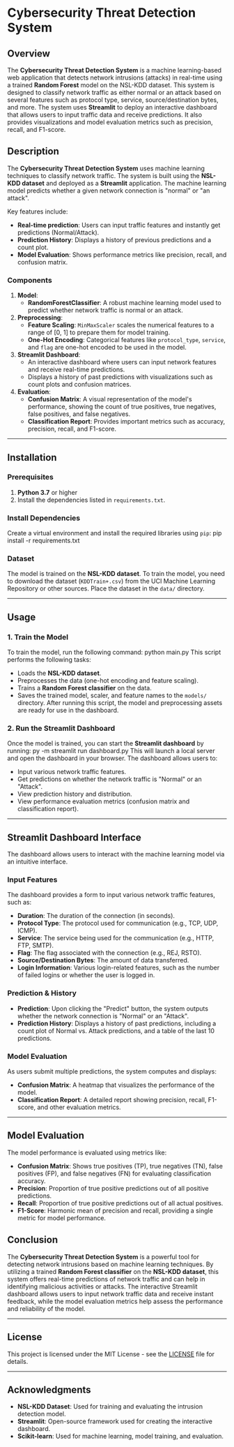 # Cybersecurity Threat Detection System

## Overview
The **Cybersecurity Threat Detection System** is a machine learning-based web application that detects network intrusions (attacks) in real-time using a trained **Random Forest** model on the NSL-KDD dataset. This system is designed to classify network traffic as either normal or an attack based on several features such as protocol type, service, source/destination bytes, and more.
The system uses **Streamlit** to deploy an interactive dashboard that allows users to input traffic data and receive predictions. It also provides visualizations and model evaluation metrics such as precision, recall, and F1-score.

## Description
The **Cybersecurity Threat Detection System** uses machine learning techniques to classify network traffic. The system is built using the **NSL-KDD dataset** and deployed as a **Streamlit** application. The machine learning model predicts whether a given network connection is "normal" or "an attack".

Key features include:
- **Real-time prediction**: Users can input traffic features and instantly get predictions (Normal/Attack).
- **Prediction History**: Displays a history of previous predictions and a count plot.
- **Model Evaluation**: Shows performance metrics like precision, recall, and confusion matrix.

### Components
1. **Model**: 
   - **RandomForestClassifier**: A robust machine learning model used to predict whether network traffic is normal or an attack.
2. **Preprocessing**: 
   - **Feature Scaling**: `MinMaxScaler` scales the numerical features to a range of [0, 1] to prepare them for model training.
   - **One-Hot Encoding**: Categorical features like `protocol_type`, `service`, and `flag` are one-hot encoded to be used in the model.
3. **Streamlit Dashboard**:
   - An interactive dashboard where users can input network features and receive real-time predictions.
   - Displays a history of past predictions with visualizations such as count plots and confusion matrices.
4. **Evaluation**:
   - **Confusion Matrix**: A visual representation of the model's performance, showing the count of true positives, true negatives, false positives, and false negatives.
   - **Classification Report**: Provides important metrics such as accuracy, precision, recall, and F1-score.

---

## Installation

### Prerequisites
1. **Python 3.7** or higher
2. Install the dependencies listed in `requirements.txt`.
### Install Dependencies
Create a virtual environment and install the required libraries using `pip`:
pip install -r requirements.txt
### Dataset
The model is trained on the **NSL-KDD dataset**. To train the model, you need to download the dataset (`KDDTrain+.csv`) from the UCI Machine Learning Repository or other sources. Place the dataset in the `data/` directory.

---

## Usage

### 1. Train the Model
To train the model, run the following command:
python main.py
This script performs the following tasks:
- Loads the **NSL-KDD dataset**.
- Preprocesses the data (one-hot encoding and feature scaling).
- Trains a **Random Forest classifier** on the data.
- Saves the trained model, scaler, and feature names to the `models/` directory.
After running this script, the model and preprocessing assets are ready for use in the dashboard.
### 2. Run the Streamlit Dashboard
Once the model is trained, you can start the **Streamlit dashboard** by running:
py -m streamlit run dashboard.py
This will launch a local server and open the dashboard in your browser. The dashboard allows users to:
- Input various network traffic features.
- Get predictions on whether the network traffic is "Normal" or an "Attack".
- View prediction history and distribution.
- View performance evaluation metrics (confusion matrix and classification report).

---

## Streamlit Dashboard Interface
The dashboard allows users to interact with the machine learning model via an intuitive interface.

### Input Features
The dashboard provides a form to input various network traffic features, such as:
- **Duration**: The duration of the connection (in seconds).
- **Protocol Type**: The protocol used for communication (e.g., TCP, UDP, ICMP).
- **Service**: The service being used for the communication (e.g., HTTP, FTP, SMTP).
- **Flag**: The flag associated with the connection (e.g., REJ, RSTO).
- **Source/Destination Bytes**: The amount of data transferred.
- **Login Information**: Various login-related features, such as the number of failed logins or whether the user is logged in.

### Prediction & History
- **Prediction**: Upon clicking the "Predict" button, the system outputs whether the network connection is "Normal" or an "Attack".
- **Prediction History**: Displays a history of past predictions, including a count plot of Normal vs. Attack predictions, and a table of the last 10 predictions.

### Model Evaluation
As users submit multiple predictions, the system computes and displays:
- **Confusion Matrix**: A heatmap that visualizes the performance of the model.
- **Classification Report**: A detailed report showing precision, recall, F1-score, and other evaluation metrics.

---

## Model Evaluation
The model performance is evaluated using metrics like:
- **Confusion Matrix**: Shows true positives (TP), true negatives (TN), false positives (FP), and false negatives (FN) for evaluating classification accuracy.
- **Precision**: Proportion of true positive predictions out of all positive predictions.
- **Recall**: Proportion of true positive predictions out of all actual positives.
- **F1-Score**: Harmonic mean of precision and recall, providing a single metric for model performance.

## Conclusion
The **Cybersecurity Threat Detection System** is a powerful tool for detecting network intrusions based on machine learning techniques. By utilizing a trained **Random Forest classifier** on the **NSL-KDD dataset**, this system offers real-time predictions of network traffic and can help in identifying malicious activities or attacks. The interactive Streamlit dashboard allows users to input network traffic data and receive instant feedback, while the model evaluation metrics help assess the performance and reliability of the model.

---

## License

This project is licensed under the MIT License - see the [LICENSE](LICENSE) file for details.

---

## Acknowledgments

- **NSL-KDD Dataset**: Used for training and evaluating the intrusion detection model.
- **Streamlit**: Open-source framework used for creating the interactive dashboard.
- **Scikit-learn**: Used for machine learning, model training, and evaluation.

